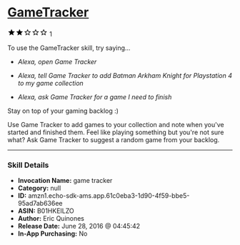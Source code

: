 # [GameTracker](http://alexa.amazon.com/#skills/amzn1.echo-sdk-ams.app.61c0eba3-1d90-4f59-bbe5-95ad7ab636ee)
![2 stars](../../images/ic_star_black_18dp_1x.png)![2 stars](../../images/ic_star_black_18dp_1x.png)![2 stars](../../images/ic_star_border_black_18dp_1x.png)![2 stars](../../images/ic_star_border_black_18dp_1x.png)![2 stars](../../images/ic_star_border_black_18dp_1x.png) 1

To use the GameTracker skill, try saying...

* *Alexa, open Game Tracker*

* *Alexa, tell Game Tracker to add Batman Arkham Knight for Playstation 4 to my game collection*

* *Alexa, ask Game Tracker for a game I need to finish*

Stay on top of your gaming backlog :)

Use Game Tracker to add games to your collection and note when you've started and finished them.  Feel like playing something but you're not sure what?  Ask Game Tracker to suggest a random game from your backlog.

***

### Skill Details

* **Invocation Name:** game tracker
* **Category:** null
* **ID:** amzn1.echo-sdk-ams.app.61c0eba3-1d90-4f59-bbe5-95ad7ab636ee
* **ASIN:** B01HKEILZO
* **Author:** Eric Quinones
* **Release Date:** June 28, 2016 @ 04:45:42
* **In-App Purchasing:** No
